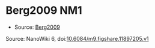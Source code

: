 <a name="material" />

# Berg2009 NM1
<script type="application/ld+json">
  {
    "@context": "https://schema.org/",
    "@type": "ChemicalSubstance",
    "@id": "https://egonw.github.io/nanowiki/nanowiki145.html#material",
    "http://purl.org/dc/terms/conformsTo":
      {
        "@type": "CreativeWork",
        "@id": "https://bioschemas.org/profiles/ChemicalSubstance/0.4-RELEASE/"
      },
    "identfier": "145",
    "name": "Berg2009 NM1",
    "url": "https://egonw.github.io/nanowiki/nanowiki145.html#material",
    "sameAs": "http://127.0.0.1/mediawiki/index.php/Special:URIResolver/Berg2009_NM1"
  }
</script>


* Source: [Berg2009](articleBerg2009.md)


Source: NanoWiki 6, doi:[10.6084/m9.figshare.11897205.v1](https://doi.org/10.6084/m9.figshare.11897205.v1)
